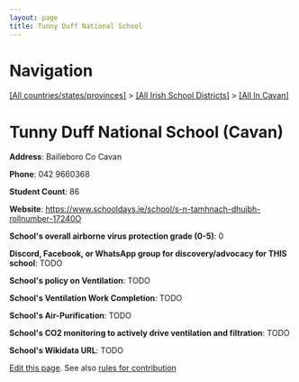 ```yaml
---
layout: page
title: Tunny Duff National School
---
```

# Navigation

[[All countries/states/provinces]](../../..) > [[All Irish School Districts]](../..) > [[All In Cavan]](..)

# Tunny Duff National School (Cavan)

**Address**: Bailieboro Co Cavan

**Phone**: 042 9660368

**Student Count**: 86

**Website**: <https://www.schooldays.ie/school/s-n-tamhnach-dhuibh-rollnumber-17240O>

**School's overall airborne virus protection grade (0-5)**: 0

**Discord, Facebook, or WhatsApp group for discovery/advocacy for THIS school**: TODO

**School's policy on Ventilation**: TODO

**School's Ventilation Work Completion**: TODO

**School's Air-Purification**: TODO

**School's CO2 monitoring to actively drive ventilation and filtration**: TODO

**School's Wikidata URL**: TODO


[Edit this page](https://github.com/ventilate-schools/Ireland/edit/main/./Cavan/Tunny_Duff_National_School.md). See also [rules for contribution](../../../contribution-rules/)